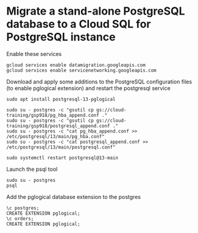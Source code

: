 # Migrate a stand-alone PostgreSQL database to a Cloud SQL for PostgreSQL instance
Enable these services
```
gcloud services enable datamigration.googleapis.com
gcloud services enable servicenetworking.googleapis.com
```
Download and apply some additions to the PostgreSQL configuration files (to enable pglogical extension) and restart the postgresql service
```
sudo apt install postgresql-13-pglogical

sudo su - postgres -c "gsutil cp gs://cloud-training/gsp918/pg_hba_append.conf ."
sudo su - postgres -c "gsutil cp gs://cloud-training/gsp918/postgresql_append.conf ."
sudo su - postgres -c "cat pg_hba_append.conf >> /etc/postgresql/13/main/pg_hba.conf"
sudo su - postgres -c "cat postgresql_append.conf >> /etc/postgresql/13/main/postgresql.conf"

sudo systemctl restart postgresql@13-main
```
Launch the psql tool
```
sudo su - postgres
psql
```
Add the pglogical database extension to the postgres
```
\c postgres;
CREATE EXTENSION pglogical;
\c orders;
CREATE EXTENSION pglogical;
```
